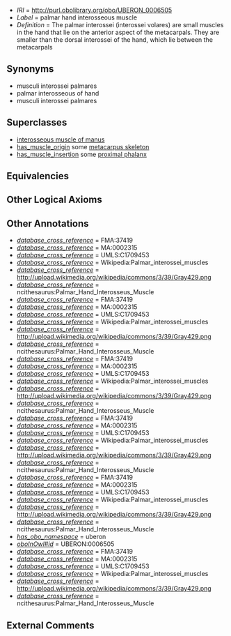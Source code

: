 * *IRI* = http://purl.obolibrary.org/obo/UBERON_0006505
 * *Label* = palmar hand interosseous muscle
 * *Definition* = The palmar interossei (interossei volares) are small muscles in the hand that lie on the anterior aspect of the metacarpals. They are smaller than the dorsal interossei of the hand, which lie between the metacarpals

## Synonyms

 * musculi interossei palmares
 * palmar interosseous of hand
 * musculi interossei palmares

## Superclasses

 * [interosseous muscle of manus](../../UBERON/02/UBERON_0001502.md)
 * [has_muscle_origin](../../RO/72/RO_0002372.md) some [metacarpus skeleton](../../UBERON/44/UBERON_0010544.md)
 * [has_muscle_insertion](../../RO/73/RO_0002373.md) some [proximal phalanx](../../UBERON/02/UBERON_0004302.md)

## Equivalencies


## Other Logical Axioms


## Other Annotations

 * *[database_cross_reference](../../ef/oboInOwl#hasDbXref.md)* = FMA:37419
 * *[database_cross_reference](../../ef/oboInOwl#hasDbXref.md)* = MA:0002315
 * *[database_cross_reference](../../ef/oboInOwl#hasDbXref.md)* = UMLS:C1709453
 * *[database_cross_reference](../../ef/oboInOwl#hasDbXref.md)* = Wikipedia:Palmar_interossei_muscles
 * *[database_cross_reference](../../ef/oboInOwl#hasDbXref.md)* = http://upload.wikimedia.org/wikipedia/commons/3/39/Gray429.png
 * *[database_cross_reference](../../ef/oboInOwl#hasDbXref.md)* = ncithesaurus:Palmar_Hand_Interosseus_Muscle
 * *[database_cross_reference](../../ef/oboInOwl#hasDbXref.md)* = FMA:37419
 * *[database_cross_reference](../../ef/oboInOwl#hasDbXref.md)* = MA:0002315
 * *[database_cross_reference](../../ef/oboInOwl#hasDbXref.md)* = UMLS:C1709453
 * *[database_cross_reference](../../ef/oboInOwl#hasDbXref.md)* = Wikipedia:Palmar_interossei_muscles
 * *[database_cross_reference](../../ef/oboInOwl#hasDbXref.md)* = http://upload.wikimedia.org/wikipedia/commons/3/39/Gray429.png
 * *[database_cross_reference](../../ef/oboInOwl#hasDbXref.md)* = ncithesaurus:Palmar_Hand_Interosseus_Muscle
 * *[database_cross_reference](../../ef/oboInOwl#hasDbXref.md)* = FMA:37419
 * *[database_cross_reference](../../ef/oboInOwl#hasDbXref.md)* = MA:0002315
 * *[database_cross_reference](../../ef/oboInOwl#hasDbXref.md)* = UMLS:C1709453
 * *[database_cross_reference](../../ef/oboInOwl#hasDbXref.md)* = Wikipedia:Palmar_interossei_muscles
 * *[database_cross_reference](../../ef/oboInOwl#hasDbXref.md)* = http://upload.wikimedia.org/wikipedia/commons/3/39/Gray429.png
 * *[database_cross_reference](../../ef/oboInOwl#hasDbXref.md)* = ncithesaurus:Palmar_Hand_Interosseus_Muscle
 * *[database_cross_reference](../../ef/oboInOwl#hasDbXref.md)* = FMA:37419
 * *[database_cross_reference](../../ef/oboInOwl#hasDbXref.md)* = MA:0002315
 * *[database_cross_reference](../../ef/oboInOwl#hasDbXref.md)* = UMLS:C1709453
 * *[database_cross_reference](../../ef/oboInOwl#hasDbXref.md)* = Wikipedia:Palmar_interossei_muscles
 * *[database_cross_reference](../../ef/oboInOwl#hasDbXref.md)* = http://upload.wikimedia.org/wikipedia/commons/3/39/Gray429.png
 * *[database_cross_reference](../../ef/oboInOwl#hasDbXref.md)* = ncithesaurus:Palmar_Hand_Interosseus_Muscle
 * *[database_cross_reference](../../ef/oboInOwl#hasDbXref.md)* = FMA:37419
 * *[database_cross_reference](../../ef/oboInOwl#hasDbXref.md)* = MA:0002315
 * *[database_cross_reference](../../ef/oboInOwl#hasDbXref.md)* = UMLS:C1709453
 * *[database_cross_reference](../../ef/oboInOwl#hasDbXref.md)* = Wikipedia:Palmar_interossei_muscles
 * *[database_cross_reference](../../ef/oboInOwl#hasDbXref.md)* = http://upload.wikimedia.org/wikipedia/commons/3/39/Gray429.png
 * *[database_cross_reference](../../ef/oboInOwl#hasDbXref.md)* = ncithesaurus:Palmar_Hand_Interosseus_Muscle
 * *[has_obo_namespace](../../ce/oboInOwl#hasOBONamespace.md)* = uberon
 * *[oboInOwl#id](../../id/oboInOwl#id.md)* = UBERON:0006505
 * *[database_cross_reference](../../ef/oboInOwl#hasDbXref.md)* = FMA:37419
 * *[database_cross_reference](../../ef/oboInOwl#hasDbXref.md)* = MA:0002315
 * *[database_cross_reference](../../ef/oboInOwl#hasDbXref.md)* = UMLS:C1709453
 * *[database_cross_reference](../../ef/oboInOwl#hasDbXref.md)* = Wikipedia:Palmar_interossei_muscles
 * *[database_cross_reference](../../ef/oboInOwl#hasDbXref.md)* = http://upload.wikimedia.org/wikipedia/commons/3/39/Gray429.png
 * *[database_cross_reference](../../ef/oboInOwl#hasDbXref.md)* = ncithesaurus:Palmar_Hand_Interosseus_Muscle

## External Comments

